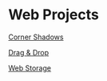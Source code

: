 # Web Projects

<p><a href="https://aarends.github.io/cornershadows/" target="_blank">Corner Shadows</a></p>
<p><a href="https://aarends.github.io/dragdrop/" target="_blank">Drag & Drop</a></p>
<p><a href="aarends.github.io/webstorage/" target="_blank">Web Storage</a></p> 

